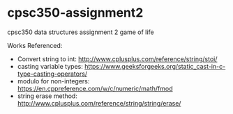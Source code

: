 # cpsc350-assignment2
cpsc350 data structures assignment 2 game of life

Works Referenced:
- Convert string to int: http://www.cplusplus.com/reference/string/stoi/
- casting variable types: https://www.geeksforgeeks.org/static_cast-in-c-type-casting-operators/
- modulo for non-integers: https://en.cppreference.com/w/c/numeric/math/fmod
- string erase method: http://www.cplusplus.com/reference/string/string/erase/
